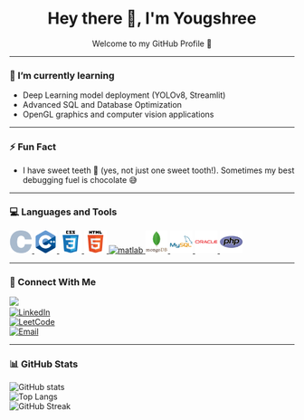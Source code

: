 <h1 align="center">Hey there 👋, I'm Yougshree</h1>  
<p align="center">Welcome to my GitHub Profile 🚀</p>  

---

### 🌱 I’m currently learning  
- Deep Learning model deployment (YOLOv8, Streamlit)  
- Advanced SQL and Database Optimization  
- OpenGL graphics and computer vision applications  

---

### ⚡ Fun Fact  
- I have sweet teeth 🍫 (yes, not just one sweet tooth!). Sometimes my best debugging fuel is chocolate 😅  

---

### 💻 Languages and Tools  
<p align="left"> 
  <a href="https://www.cprogramming.com/" target="_blank" rel="noreferrer"> 
    <img src="https://raw.githubusercontent.com/devicons/devicon/master/icons/c/c-original.svg" alt="c" width="40" height="40"/> 
  </a> 
  <a href="https://www.w3schools.com/cpp/" target="_blank" rel="noreferrer"> 
    <img src="https://raw.githubusercontent.com/devicons/devicon/master/icons/cplusplus/cplusplus-original.svg" alt="cplusplus" width="40" height="40"/> 
  </a> 
  <a href="https://www.w3schools.com/css/" target="_blank" rel="noreferrer"> 
    <img src="https://raw.githubusercontent.com/devicons/devicon/master/icons/css3/css3-original-wordmark.svg" alt="css3" width="40" height="40"/> 
  </a> 
  <a href="https://www.w3.org/html/" target="_blank" rel="noreferrer"> 
    <img src="https://raw.githubusercontent.com/devicons/devicon/master/icons/html5/html5-original-wordmark.svg" alt="html5" width="40" height="40"/> 
  </a> 
  <a href="https://www.mathworks.com/" target="_blank" rel="noreferrer"> 
    <img src="https://upload.wikimedia.org/wikipedia/commons/2/21/Matlab_Logo.png" alt="matlab" width="40" height="40"/> 
  </a> 
  <a href="https://www.mongodb.com/" target="_blank" rel="noreferrer"> 
    <img src="https://raw.githubusercontent.com/devicons/devicon/master/icons/mongodb/mongodb-original-wordmark.svg" alt="mongodb" width="40" height="40"/> 
  </a> 
  <a href="https://www.mysql.com/" target="_blank" rel="noreferrer"> 
    <img src="https://raw.githubusercontent.com/devicons/devicon/master/icons/mysql/mysql-original-wordmark.svg" alt="mysql" width="40" height="40"/> 
  </a> 
  <a href="https://www.oracle.com/" target="_blank" rel="noreferrer"> 
    <img src="https://raw.githubusercontent.com/devicons/devicon/master/icons/oracle/oracle-original.svg" alt="oracle" width="40" height="40"/> 
  </a> 
  <a href="https://www.php.net" target="_blank" rel="noreferrer"> 
    <img src="https://raw.githubusercontent.com/devicons/devicon/master/icons/php/php-original.svg" alt="php" width="40" height="40"/> 
  </a> 
</p>  

---

### 🔗 Connect With Me  
![](https://komarev.com/ghpvc/?username=yougshree&color=blue)  
[![LinkedIn](https://img.shields.io/badge/LinkedIn-Profile-blue)](https://www.linkedin.com/in/yougshreesahaurmy)  
[![LeetCode](https://img.shields.io/badge/LeetCode-Profile-yellow)](https://leetcode.com/u/Yougshree/)  
[![Email](https://img.shields.io/badge/Email-Contact-red)](mailto:yougshreesahaurmy@gmail.com)  

---

### 📊 GitHub Stats  
![GitHub stats](https://github-readme-stats.vercel.app/api?username=yougshree&show_icons=true&theme=tokyonight)  
![Top Langs](https://github-readme-stats.vercel.app/api/top-langs/?username=yougshree&layout=compact&theme=tokyonight)  
![GitHub Streak](https://github-readme-streak-stats.herokuapp.com/?user=yougshree&theme=tokyonight)  


